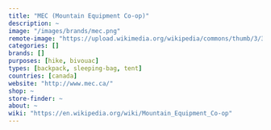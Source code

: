 ```yaml
---
title: "MEC (Mountain Equipment Co-op)"
description: ~
image: "/images/brands/mec.png"
remote-image: "https://upload.wikimedia.org/wikipedia/commons/thumb/3/30/MEC_logo_2013.svg/160px-MEC_logo_2013.svg.png"
categories: []
brands: []
purposes: [hike, bivouac]
types: [backpack, sleeping-bag, tent]
countries: [canada]
website: "http://www.mec.ca/"
shop: ~
store-finder: ~
about: ~
wiki: "https://en.wikipedia.org/wiki/Mountain_Equipment_Co-op"
---
```

